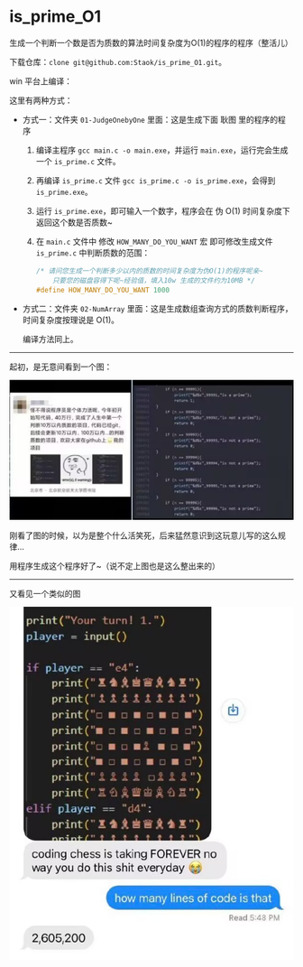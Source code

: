 # is_prime_O1
生成一个判断一个数是否为质数的算法时间复杂度为O(1)的程序的程序（整活儿）

下载仓库：`clone git@github.com:Staok/is_prime_O1.git`。

win 平台上编译：

这里有两种方式：

- 方式一：文件夹 `01-JudgeOnebyOne` 里面：这是生成下面 耿图 里的程序的程序

  1. 编译主程序 `gcc main.c -o main.exe`，并运行 `main.exe`，运行完会生成一个 `is_prime.c` 文件。

  2. 再编译 `is_prime.c` 文件 `gcc is_prime.c -o is_prime.exe`，会得到 `is_prime.exe`。

  3. 运行 `is_prime.exe`，即可输入一个数字，程序会在 伪 O(1) 时间复杂度下返回这个数是否质数~

  4. 在 `main.c` 文件中 修改 `HOW_MANY_DO_YOU_WANT` 宏 即可修改生成文件 `is_prime.c` 中判断质数的范围：

     ```c
     /* 请问您生成一个判断多少以内的质数的时间复杂度为伪O(1)的程序呢亲~
         只要您的磁盘容得下呢~经验值，填入10w 生成的文件约为10MB */
     #define HOW_MANY_DO_YOU_WANT 1000
     ```

- 方式二：文件夹 `02-NumArray` 里面：这是生成数组查询方式的质数判断程序，时间复杂度按理说是 O(1)。

  编译方法同上。



------

起初，是无意间看到一个图：

![判断质数整活](assets/判断质数整活.jpg)

刚看了图的时候，以为是整个什么活笑死，后来猛然意识到这玩意儿写的这么规律...

用程序生成这个程序好了~（说不定上图也是这么整出来的）

------

又看见一个类似的图

![人工大聪明下象棋](assets/人工大聪明下象棋.jpg)
